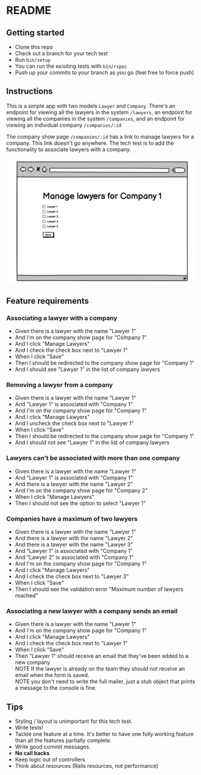 # README

## Getting started
* Clone this repo
* Check out a branch for your tech test
* Run `bin/setup`
* You can run the exisiting tests with `bin/rspec`
* Push up your commits to your branch as you go (feel free to force push)

## Instructions
This is a simple app with two models `Lawyer` and `Company`.
There's an endpoint for viewing all the lawyers in the system `/lawyers`, an
endpoint for viewing all the companies in the system `/companies`, and an
endpoint for viewing an individual company `/companies/:id`

The company show page `/companies/:id` has a link to manage lawyers for a
company.
This link doesn't go anywhere.
The tech test is to add the functionality to associate lawyers with a company.

![example.png](https://github.com/lawbite/tech-test/raw/main/public/example.png)

## Feature requirements

### Associating a lawyer with a company
* Given there is a lawyer with the name "Lawyer 1"
* And I'm on the company show page for "Company 1"
* And I click "Manage Lawyers"
* And I check the check box next to "Lawyer 1"
* When I click "Save"
* Then I should be redirected to the company show page for "Company 1"
* And I should see "Lawyer 1" in the list of company lawyers

### Removing a lawyer from a company
* Given there is a lawyer with the name "Lawyer 1"
* And "Lawyer 1" is associated with "Company 1"
* And I'm on the company show page for "Company 1"
* And I click "Manage Lawyers"
* And I uncheck the check box next to "Lawyer 1"
* When I click "Save"
* Then I should be redirected to the company show page for "Company 1"
* And I should not see "Lawyer 1" in the list of company lawyers

### Lawyers can't be associated with more than one company
* Given there is a lawyer with the name "Lawyer 1"
* And "Lawyer 1" is associated with "Company 1"
* And there is a lawyer with the name "Lawyer 2"
* And I'm on the company show page for "Company 2"
* When I click "Manage Lawyers"
* Then I should not see the option to select "Lawyer 1"

### Companies have a maximum of two lawyers
* Given there is a lawyer with the name "Lawyer 1"
* And there is a lawyer with the name "Lawyer 2"
* And there is a lawyer with the name "Lawyer 3"
* And "Lawyer 1" is associated with "Company 1"
* And "Lawyer 2" is associated with "Company 1"
* And I'm on the company show page for "Company 1"
* And I click "Manage Lawyers"
* And I check the check box next to "Lawyer 3"
* When I click "Save"
* Then I should see the validation error "Maximum number of lawyers reached"

### Associating a new lawyer with a company sends an email
* Given there is a lawyer with the name "Lawyer 1"
* And I'm on the company show page for "Company 1"
* And I click "Manage Lawyers"
* And I check the check box next to "Lawyer 1"
* When I click "Save"
* Then "Lawyer 1" should receive an email that they've been added to a new
  company  
NOTE If the lawyer is already on the team they should not receive an email
when the form is saved.  
NOTE you don't need to write the full mailer, just a stub object that prints a
message to the console is fine.

## Tips
* Styling / layout is unimportant for this tech test.
* Write tests!
* Tackle one feature at a time. It's better to have one fully working feature
  than all the features partially complete.
* Write good commit messages.
* **No call backs**
* Keep logic out of controllers
* Think about resources (Rails resources, not performance)
